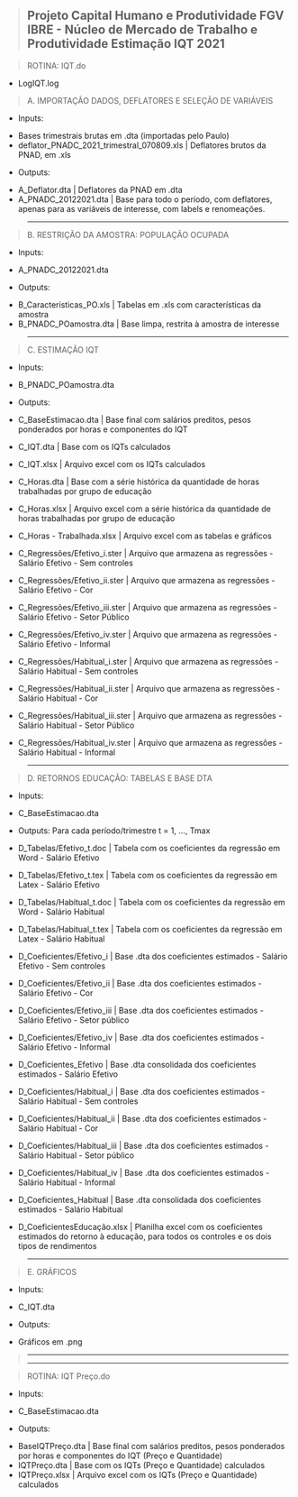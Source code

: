 > Projeto Capital Humano e Produtividade
> FGV IBRE - Núcleo de Mercado de Trabalho e Produtividade
> Estimação IQT
> 2021
> ---------------------------------------------------------


> ROTINA: IQT.do 
  - LogIQT.log

> A. IMPORTAÇÃO DADOS, DEFLATORES E SELEÇÃO DE VARIÁVEIS
  * Inputs:
   - Bases trimestrais brutas em .dta (importadas pelo Paulo)
   - deflator_PNADC_2021_trimestral_070809.xls   | Deflatores brutos da PNAD, em .xls

  * Outputs:
   - A_Deflator.dta                              | Deflatores da PNAD em .dta
   - A_PNADC_20122021.dta                        | Base para todo o período, com deflatores, apenas para as variáveis de interesse, com labels e renomeações. 


> ---------------------------------------------------------

> B. RESTRIÇÃO DA AMOSTRA: POPULAÇÃO OCUPADA
  * Inputs:
   - A_PNADC_20122021.dta                        

  * Outputs:
   - B_Caracteristicas_PO.xls                     | Tabelas em .xls com características da amostra
   - B_PNADC_POamostra.dta                        | Base limpa, restrita à amostra de interesse


> ---------------------------------------------------------

> C. ESTIMAÇÃO IQT
  * Inputs:
   - B_PNADC_POamostra.dta

  * Outputs:
   - C_BaseEstimacao.dta                          | Base final com salários preditos, pesos ponderados por horas e componentes do IQT 
   - C_IQT.dta                                    | Base com os IQTs calculados
   - C_IQT.xlsx                                   | Arquivo excel com os IQTs calculados

   - C_Horas.dta                                  | Base com a série histórica da quantidade de horas trabalhadas por grupo de educação
   - C_Horas.xlsx                                 | Arquivo excel com a série histórica da quantidade de horas trabalhadas por grupo de educação
   - C_Horas - Trabalhada.xlsx                    | Arquivo excel com as tabelas e gráficos
   
   - C_Regressões/Efetivo_i.ster                  | Arquivo que armazena as regressões - Salário Efetivo - Sem controles
   - C_Regressões/Efetivo_ii.ster                 | Arquivo que armazena as regressões - Salário Efetivo - Cor
   - C_Regressões/Efetivo_iii.ster                | Arquivo que armazena as regressões - Salário Efetivo - Setor Público
   - C_Regressões/Efetivo_iv.ster                 | Arquivo que armazena as regressões - Salário Efetivo - Informal

   - C_Regressões/Habitual_i.ster                 | Arquivo que armazena as regressões - Salário Habitual - Sem controles
   - C_Regressões/Habitual_ii.ster                | Arquivo que armazena as regressões - Salário Habitual - Cor
   - C_Regressões/Habitual_iii.ster               | Arquivo que armazena as regressões - Salário Habitual - Setor Público
   - C_Regressões/Habitual_iv.ster                | Arquivo que armazena as regressões - Salário Habitual - Informal


> ---------------------------------------------------------

> D. RETORNOS EDUCAÇÃO: TABELAS E BASE DTA
  * Inputs:
   - C_BaseEstimacao.dta

  * Outputs:
  Para cada período/trimestre t =  1, ..., Tmax
   - D_Tabelas/Efetivo_t.doc                      | Tabela com os coeficientes da regressão em Word - Salário Efetivo
   - D_Tabelas/Efetivo_t.tex                      | Tabela com os coeficientes da regressão em Latex - Salário Efetivo
   - D_Tabelas/Habitual_t.doc                     | Tabela com os coeficientes da regressão em Word - Salário Habitual
   - D_Tabelas/Habitual_t.tex                     | Tabela com os coeficientes da regressão em Latex - Salário Habitual
  

   - D_Coeficientes/Efetivo_i                     | Base .dta dos coeficientes estimados - Salário Efetivo - Sem controles 
   - D_Coeficientes/Efetivo_ii                    | Base .dta dos coeficientes estimados - Salário Efetivo - Cor
   - D_Coeficientes/Efetivo_iii                   | Base .dta dos coeficientes estimados - Salário Efetivo - Setor público
   - D_Coeficientes/Efetivo_iv                    | Base .dta dos coeficientes estimados - Salário Efetivo - Informal

   - D_Coeficientes_Efetivo                       | Base .dta consolidada dos coeficientes estimados - Salário Efetivo 


   - D_Coeficientes/Habitual_i                    | Base .dta dos coeficientes estimados - Salário Habitual - Sem controles 
   - D_Coeficientes/Habitual_ii                   | Base .dta dos coeficientes estimados - Salário Habitual - Cor
   - D_Coeficientes/Habitual_iii                  | Base .dta dos coeficientes estimados - Salário Habitual - Setor público
   - D_Coeficientes/Habitual_iv                   | Base .dta dos coeficientes estimados - Salário Habitual - Informal

   - D_Coeficientes_Habitual                      | Base .dta consolidada dos coeficientes estimados - Salário Habitual 


   - D_CoeficientesEducação.xlsx                  | Planilha excel com os coeficientes estimados do retorno à educação, para todos os controles e os dois tipos de rendimentos


> ---------------------------------------------------------

> E. GRÁFICOS
  * Inputs:
   - C_IQT.dta

  * Outputs:
   - Gráficos em .png


> ---------------------------------------------------------
> ---------------------------------------------------------

> ROTINA: IQT Preço.do 

  * Inputs:
   - C_BaseEstimacao.dta                          

  * Outputs:
   - BaseIQTPreço.dta                           | Base final com salários preditos, pesos ponderados por horas e componentes do IQT (Preço e Quantidade)
   - IQTPreço.dta                               | Base com os IQTs (Preço e Quantidade) calculados
   - IQTPreço.xlsx                              | Arquivo excel com os IQTs (Preço e Quantidade) calculados

